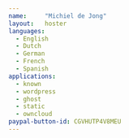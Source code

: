 ```yaml
---
name:     "Michiel de Jong"
layout:   hoster
languages:
  - English
  - Dutch
  - German
  - French
  - Spanish
applications:
  - known
  - wordpress
  - ghost
  - static
  - owncloud
paypal-button-id: CGVHUTP4V8MEU
---
```


